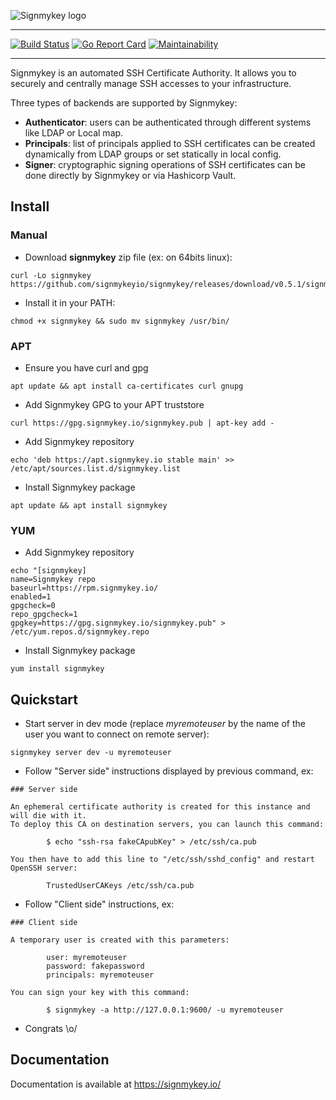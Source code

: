 ![Signmykey logo](docs/content/images/logo-full.png)

----

[![Build Status](https://travis-ci.org/signmykeyio/signmykey.svg?branch=master)](https://travis-ci.org/signmykeyio/signmykey) [![Go Report Card](https://goreportcard.com/badge/github.com/signmykeyio/signmykey)](https://goreportcard.com/report/github.com/signmykeyio/signmykey) [![Maintainability](https://api.codeclimate.com/v1/badges/bc6e89d9e4d60b2d688f/maintainability)](https://codeclimate.com/github/signmykeyio/signmykey/maintainability)

----

Signmykey is an automated SSH Certificate Authority. It allows you to securely and centrally manage SSH accesses to your infrastructure.

Three types of backends are supported by Signmykey:

* **Authenticator**: users can be authenticated through different systems like LDAP or Local map.
* **Principals**: list of principals applied to SSH certificates can be created dynamically from LDAP groups or set statically in local config.
* **Signer**: cryptographic signing operations of SSH certificates can be done directly by Signmykey or via Hashicorp Vault.

## Install

### Manual

* Download **signmykey** zip file (ex: on 64bits linux):
```
curl -Lo signmykey https://github.com/signmykeyio/signmykey/releases/download/v0.5.1/signmykey_linux_amd64
```
* Install it in your PATH:
```
chmod +x signmykey && sudo mv signmykey /usr/bin/
```

### APT

* Ensure you have curl and gpg
```
apt update && apt install ca-certificates curl gnupg
```
* Add Signmykey GPG to your APT truststore
```
curl https://gpg.signmykey.io/signmykey.pub | apt-key add -
```
* Add Signmykey repository
```
echo 'deb https://apt.signmykey.io stable main' >> /etc/apt/sources.list.d/signmykey.list
```
* Install Signmykey package
```
apt update && apt install signmykey
```

### YUM

* Add Signmykey repository
```
echo "[signmykey]
name=Signmykey repo
baseurl=https://rpm.signmykey.io/
enabled=1
gpgcheck=0
repo_gpgcheck=1
gpgkey=https://gpg.signmykey.io/signmykey.pub" > /etc/yum.repos.d/signmykey.repo
```
* Install Signmykey package
```
yum install signmykey
```

## Quickstart

* Start server in dev mode (replace *myremoteuser* by the name of the user you want to connect on remote server):
```
signmykey server dev -u myremoteuser
```

* Follow "Server side" instructions displayed by previous command, ex:
```
### Server side                                                                                                                                                                        
                                                                                                                                                                                       
An ephemeral certificate authority is created for this instance and will die with it.                                                                                                  
To deploy this CA on destination servers, you can launch this command:                                                                                                                 
                                                                                                                                                                                       
        $ echo "ssh-rsa fakeCApubKey" > /etc/ssh/ca.pub

You then have to add this line to "/etc/ssh/sshd_config" and restart OpenSSH server:

        TrustedUserCAKeys /etc/ssh/ca.pub
```

* Follow "Client side" instructions, ex:
```
### Client side

A temporary user is created with this parameters:

        user: myremoteuser
        password: fakepassword
        principals: myremoteuser

You can sign your key with this command:

        $ signmykey -a http://127.0.0.1:9600/ -u myremoteuser
```

* Congrats \o/

## Documentation

Documentation is available at https://signmykey.io/
